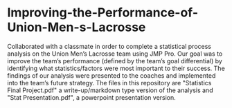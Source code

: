 # Improving-the-Performance-of-Union-Men-s-Lacrosse
Collaborated with a classmate in order to complete a statistical process analysis on the Union Men’s Lacrosse team using JMP Pro. Our goal was to improve the team’s performance (defined by the team’s goal differential) by identifying what statistics/factors were most important to their success. The findings of our analysis were presented to the coaches and implemented into the team’s future strategy. The files in this repository are "Statistics Final Project.pdf" a write-up/markdown type version of the analysis and "Stat Presentation.pdf", a powerpoint presentation version.

